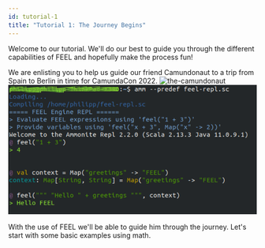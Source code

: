 ```yaml
---
id: tutorial-1
title: "Tutorial 1: The Journey Begins"
---
```


Welcome to our tutorial. We'll do our best to guide you through the different capabilities of FEEL and hopefully make the process fun!

We are enlisting you to help us guide our friend Camundonaut to a trip from Spain to Berlin in time for CamundaCon 2022. 
![the-camundonaut](./assets/camundonaut.png)
![the-feel-repl](./assets/feel-repl.png)

With the use of FEEL we'll be able to guide him through the journey. Let's start with some basic examples using math.


